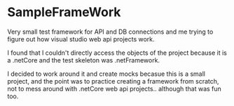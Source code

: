 # SampleFrameWork
Very small test framework for API and DB connections and me trying to figure out how visual studio web api projects work.

I found that I couldn't directly access the objects of the project because it is a .netCore and the test skeleton was .netFramework.

I decided to work around it and create mocks becasue this is a small project, and the point was to practice creating a framework from scratch, not to mess around with .netCore web api projects.. although that was fun too.
